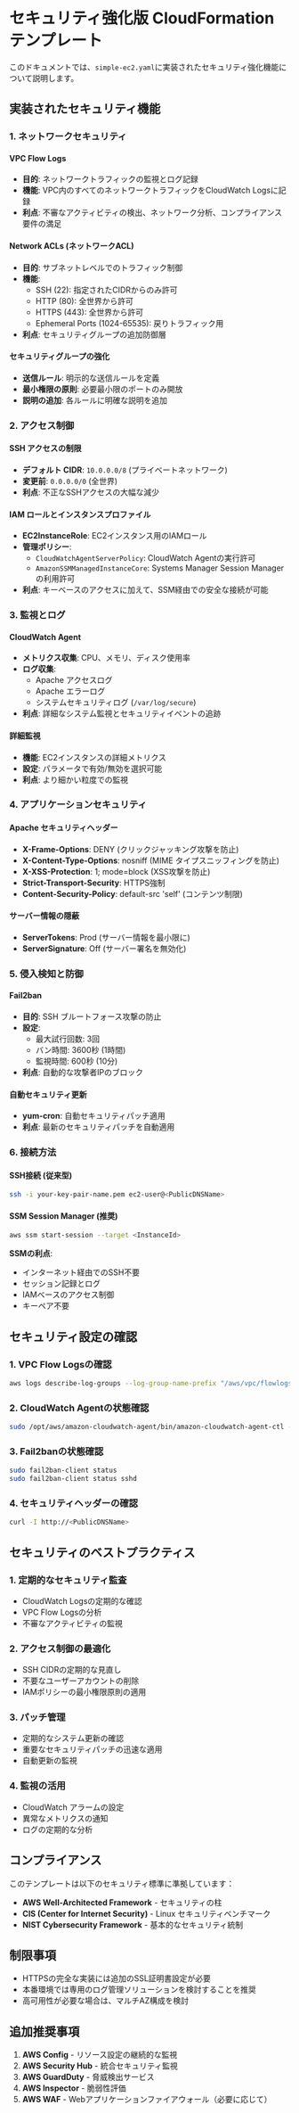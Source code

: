 # セキュリティ強化版 CloudFormation テンプレート

このドキュメントでは、`simple-ec2.yaml`に実装されたセキュリティ強化機能について説明します。

## 実装されたセキュリティ機能

### 1. ネットワークセキュリティ

#### VPC Flow Logs
- **目的**: ネットワークトラフィックの監視とログ記録
- **機能**: VPC内のすべてのネットワークトラフィックをCloudWatch Logsに記録
- **利点**: 不審なアクティビティの検出、ネットワーク分析、コンプライアンス要件の満足

#### Network ACLs (ネットワークACL)
- **目的**: サブネットレベルでのトラフィック制御
- **機能**:
  - SSH (22): 指定されたCIDRからのみ許可
  - HTTP (80): 全世界から許可
  - HTTPS (443): 全世界から許可
  - Ephemeral Ports (1024-65535): 戻りトラフィック用
- **利点**: セキュリティグループの追加防御層

#### セキュリティグループの強化
- **送信ルール**: 明示的な送信ルールを定義
- **最小権限の原則**: 必要最小限のポートのみ開放
- **説明の追加**: 各ルールに明確な説明を追加

### 2. アクセス制御

#### SSH アクセスの制限
- **デフォルト CIDR**: `10.0.0.0/8` (プライベートネットワーク)
- **変更前**: `0.0.0.0/0` (全世界)
- **利点**: 不正なSSHアクセスの大幅な減少

#### IAM ロールとインスタンスプロファイル
- **EC2InstanceRole**: EC2インスタンス用のIAMロール
- **管理ポリシー**:
  - `CloudWatchAgentServerPolicy`: CloudWatch Agentの実行許可
  - `AmazonSSMManagedInstanceCore`: Systems Manager Session Managerの利用許可
- **利点**: キーベースのアクセスに加えて、SSM経由での安全な接続が可能

### 3. 監視とログ

#### CloudWatch Agent
- **メトリクス収集**: CPU、メモリ、ディスク使用率
- **ログ収集**: 
  - Apache アクセスログ
  - Apache エラーログ
  - システムセキュリティログ (`/var/log/secure`)
- **利点**: 詳細なシステム監視とセキュリティイベントの追跡

#### 詳細監視
- **機能**: EC2インスタンスの詳細メトリクス
- **設定**: パラメータで有効/無効を選択可能
- **利点**: より細かい粒度での監視

### 4. アプリケーションセキュリティ

#### Apache セキュリティヘッダー
- **X-Frame-Options**: DENY (クリックジャッキング攻撃を防止)
- **X-Content-Type-Options**: nosniff (MIME タイプスニッフィングを防止)
- **X-XSS-Protection**: 1; mode=block (XSS攻撃を防止)
- **Strict-Transport-Security**: HTTPS強制
- **Content-Security-Policy**: default-src 'self' (コンテンツ制限)

#### サーバー情報の隠蔽
- **ServerTokens**: Prod (サーバー情報を最小限に)
- **ServerSignature**: Off (サーバー署名を無効化)

### 5. 侵入検知と防御

#### Fail2ban
- **目的**: SSH ブルートフォース攻撃の防止
- **設定**:
  - 最大試行回数: 3回
  - バン時間: 3600秒 (1時間)
  - 監視時間: 600秒 (10分)
- **利点**: 自動的な攻撃者IPのブロック

#### 自動セキュリティ更新
- **yum-cron**: 自動セキュリティパッチ適用
- **利点**: 最新のセキュリティパッチを自動適用

### 6. 接続方法

#### SSH接続 (従来型)
```bash
ssh -i your-key-pair-name.pem ec2-user@<PublicDNSName>
```

#### SSM Session Manager (推奨)
```bash
aws ssm start-session --target <InstanceId>
```

**SSMの利点**:
- インターネット経由でのSSH不要
- セッション記録とログ
- IAMベースのアクセス制御
- キーペア不要

## セキュリティ設定の確認

### 1. VPC Flow Logsの確認
```bash
aws logs describe-log-groups --log-group-name-prefix "/aws/vpc/flowlogs/"
```

### 2. CloudWatch Agentの状態確認
```bash
sudo /opt/aws/amazon-cloudwatch-agent/bin/amazon-cloudwatch-agent-ctl -m ec2 -a query-config
```

### 3. Fail2banの状態確認
```bash
sudo fail2ban-client status
sudo fail2ban-client status sshd
```

### 4. セキュリティヘッダーの確認
```bash
curl -I http://<PublicDNSName>
```

## セキュリティのベストプラクティス

### 1. 定期的なセキュリティ監査
- CloudWatch Logsの定期的な確認
- VPC Flow Logsの分析
- 不審なアクティビティの監視

### 2. アクセス制御の最適化
- SSH CIDRの定期的な見直し
- 不要なユーザーアカウントの削除
- IAMポリシーの最小権限原則の適用

### 3. パッチ管理
- 定期的なシステム更新の確認
- 重要なセキュリティパッチの迅速な適用
- 自動更新の監視

### 4. 監視の活用
- CloudWatch アラームの設定
- 異常なメトリクスの通知
- ログの定期的な分析

## コンプライアンス

このテンプレートは以下のセキュリティ標準に準拠しています：

- **AWS Well-Architected Framework** - セキュリティの柱
- **CIS (Center for Internet Security)** - Linux セキュリティベンチマーク
- **NIST Cybersecurity Framework** - 基本的なセキュリティ統制

## 制限事項

- HTTPSの完全な実装には追加のSSL証明書設定が必要
- 本番環境では専用のログ管理ソリューションを検討することを推奨
- 高可用性が必要な場合は、マルチAZ構成を検討

## 追加推奨事項

1. **AWS Config** - リソース設定の継続的な監視
2. **AWS Security Hub** - 統合セキュリティ監視
3. **AWS GuardDuty** - 脅威検出サービス
4. **AWS Inspector** - 脆弱性評価
5. **AWS WAF** - Webアプリケーションファイアウォール（必要に応じて）
